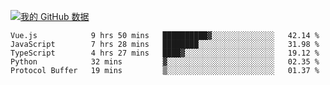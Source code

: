 [![我的 GitHub 数据](https://github-readme-stats.vercel.app/api?username=unbrain&?theme=dark)]()

<!--START_SECTION:waka-->
```text
Vue.js            9 hrs 50 mins   ██████████▓░░░░░░░░░░░░░░   42.14 % 
JavaScript        7 hrs 28 mins   ████████░░░░░░░░░░░░░░░░░   31.98 % 
TypeScript        4 hrs 27 mins   ████▓░░░░░░░░░░░░░░░░░░░░   19.12 % 
Python            32 mins         ▓░░░░░░░░░░░░░░░░░░░░░░░░   02.35 % 
Protocol Buffer   19 mins         ▒░░░░░░░░░░░░░░░░░░░░░░░░   01.37 % 
```
<!--END_SECTION:waka-->

